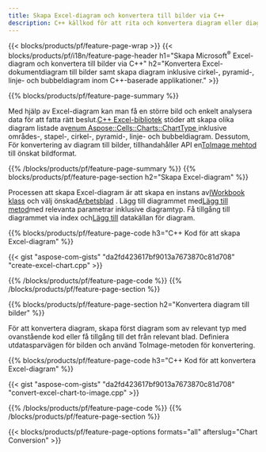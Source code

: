 ```yaml
---
title: Skapa Excel-diagram och konvertera till bilder via C++
description: C++ källkod för att rita och konvertera diagram eller diagram i Microsoft Excel med hjälp av C++ Library
---
```

{{< blocks/products/pf/feature-page-wrap >}}
{{< blocks/products/pf/i18n/feature-page-header h1="Skapa Microsoft<sup>&reg;</sup> Excel-diagram och konvertera till bilder via C++" h2="Konvertera Excel-dokumentdiagram till bilder samt skapa diagram inklusive cirkel-, pyramid-, linje- och bubbeldiagram inom C++-baserade applikationer." >}}

{{% blocks/products/pf/feature-page-summary %}}

 Med hjälp av Excel-diagram kan man få en större bild och enkelt analysera data för att fatta rätt beslut.[C++ Excel-bibliotek](/cells/sv/cpp/) stöder att skapa olika diagram listade av[enum Aspose::Cells::Charts::ChartType
](https://reference.aspose.com/cells/cpp/namespace/aspose.cells.charts#a2f17e69bcefc754569019185d0621b70) inklusive områdes-, stapel-, cirkel-, pyramid-, linje- och bubbeldiagram. Dessutom, För konvertering av diagram till bilder, tillhandahåller API en[ToImage mehtod](https://reference.aspose.com/cells/cpp/class/aspose.cells.charts.i_sparkline#a28d76dd585c48366e1657f2982722ddb) till önskat bildformat.

{{% /blocks/products/pf/feature-page-summary %}}
{{% blocks/products/pf/feature-page-section h2="Skapa Excel-diagram" %}}

 Processen att skapa Excel-diagram är att skapa en instans av[IWorkbook klass](https://reference.aspose.com/cells/cpp/class/aspose.cells.i_workbook) och välj önskad[Arbetsblad](https://reference.aspose.com/cells/cpp/class/aspose.cells.i_worksheet_collection#a5574d624796043233420d0e0459ccc43) . Lägg till diagrammet med[Lägg till metod](https://reference.aspose.com/cells/cpp/class/aspose.cells.charts.i_chart_collection#ab7e8cce835c251a4682605299a6aa068)med relevanta parametrar inklusive diagramtyp. Få tillgång till diagrammet via index och[Lägg till](https://reference.aspose.com/cells/cpp/class/aspose.cells.charts.i_series_collection#a8f4dc4d883f32f65b1fb673e2aa7862f) datakällan för diagram.

{{% blocks/products/pf/feature-page-code h3="C++ Kod för att skapa Excel-diagram" %}}

{{< gist "aspose-com-gists" "da2fd423617bf9013a7673870c81d708" "create-excel-chart.cpp" >}}

{{% /blocks/products/pf/feature-page-code %}}
{{% /blocks/products/pf/feature-page-section %}}

{{% blocks/products/pf/feature-page-section h2="Konvertera diagram till bilder" %}}


För att konvertera diagram, skapa först diagram som av relevant typ med ovanstående kod eller få tillgång till det från relevant blad. Definiera utdatasparvägen för bilden och använd ToImage-metoden för konvertering.

 
{{% blocks/products/pf/feature-page-code h3="C++ Kod för att konvertera Excel-diagram" %}}

{{< gist "aspose-com-gists" "da2fd423617bf9013a7673870c81d708" "convert-excel-chart-to-image.cpp" >}}

{{% /blocks/products/pf/feature-page-code %}}
{{% /blocks/products/pf/feature-page-section %}}

{{< blocks/products/pf/feature-page-options formats="all" afterslug="Chart Conversion" >}}
